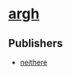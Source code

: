 # [argh](https://pypi.org/project/argh)



## Publishers
- [neithere](https://pypi.org/user/neithere)

